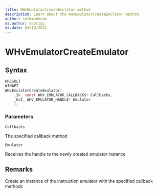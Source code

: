```yaml
---
title: WHvEmulatorCreateEmulator method
description: Learn about the WHvEmulatorCreateEmulator method. 
author: sethmanheim
ms.author: mabrigg
ms.date: 04/19/2022
---
```


# WHvEmulatorCreateEmulator


## Syntax

```c
HRESULT
WINAPI
WHvEmulatorCreateEmulator(
    _In_ const WHV_EMULATOR_CALLBACKS* Callbacks,
    _Out_ WHV_EMULATOR_HANDLE* Emulator
    );
```
### Parameters

`Callbacks`

The specified callback method

`Emulator`

Receives the handle to the newly created emulator instance

## Remarks
Create an instance of the instruction emulator with the specified callback methods


